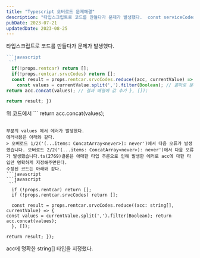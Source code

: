 ```yaml
---
title: "Typescript 오버로드 문제해결"
description: "타입스크립트로 코드를 만들다가 문제가 발생했다.  const serviceCodes = computed(() => {   if(!props.rentcar) return [];   if(!props.rentcar.srvcCodes) return [];   const result = pro..."
pubDate: 2023-07-21
updatedDate: 2023-08-25
---
```


타입스크립트로 코드를 만들다가 문제가 발생했다.
```javascript
```javascript
  ```
  if(!props.rentcar) return [];
  if(!props.rentcar.srvcCodes) return [];
  const result = props.rentcar.srvcCodes.reduce((acc, currentValue) => {
    const values = currentValue.split(',').filter(Boolean); // 콤마로 분리하고 빈 문자열 제거
return acc.concat(values); // 결과 배열에 값 추가 }, []);

return result; })

```

위 코드에서 ```
return acc.concat(values); 

```

부분의 values 에서 에러가 발생했다.
에러내용은 아래와 같다.
> 오버로드 1/2('(...items: ConcatArray<never>): never')에서 다음 오류가 발생했습니다. 오버로드 2/2('(...items: ConcatArray<never>): never')에서 다음 오류가 발생했습니다.ts(2769)결론은 애매한 타입 추론으로 인해 발생한 에러로 acc에 대한 타입만 명확하게 지정해주면된다.
수정된 코드는 아래와 같다.
```javascript
```javascript
  ```
  if (!props.rentcar) return [];
  if (!props.rentcar.srvcCodes) return [];

  const result = props.rentcar.srvcCodes.reduce((acc: string[], currentValue) => {
const values = currentValue.split(',').filter(Boolean); return acc.concat(values);
  }, []);

return result; });

```

acc에 명확한 string[] 타입을 지정했다.
